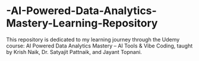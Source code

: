 # -AI-Powered-Data-Analytics-Mastery-Learning-Repository
This repository is dedicated to my learning journey through the Udemy course: AI Powered Data Analytics Mastery – AI Tools &amp; Vibe Coding, taught by Krish Naik, Dr. Satyajit Pattnaik, and Jayant Topnani.

